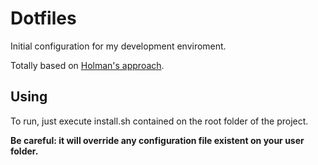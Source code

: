 # Dotfiles

Initial configuration for my development enviroment.

Totally based on [Holman's approach](https://github.com/holman/dotfiles).

## Using

To run, just execute install.sh contained on the root folder of the project.

**Be careful: it will override any configuration file existent on your user folder.**
